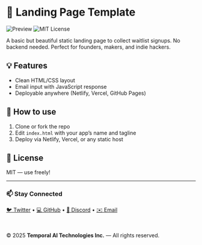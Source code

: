 # 🛫 Landing Page Template

![Preview](./assets/preview.jpg)
![MIT License](https://img.shields.io/badge/license-MIT-green)

A basic but beautiful static landing page to collect waitlist signups. No backend needed. Perfect for founders, makers, and indie hackers.

## 💡 Features
- Clean HTML/CSS layout
- Email input with JavaScript response
- Deployable anywhere (Netlify, Vercel, GitHub Pages)

## 🚀 How to use
1. Clone or fork the repo
2. Edit `index.html` with your app’s name and tagline
3. Deploy via Netlify, Vercel, or any static host

## 📝 License
MIT — use freely!

---
### 📫 Stay Connected

[🐦 Twitter](https://twitter.com/ne0c0der) • [💻 GitHub](https://github.com/ne0c0der) • [💬 Discord](https://discord.gg/MU82kkA7) • [✉️ Email](mailto:support@temporalaitechnologies.com)

<br/>

© 2025 **Temporal AI Technologies Inc.** — All rights reserved.
